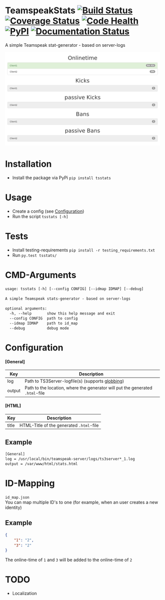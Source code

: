 # TeamspeakStats [![Build Status](https://travis-ci.org/Thor77/TeamspeakStats.svg?branch=master)](https://travis-ci.org/Thor77/TeamspeakStats) [![Coverage Status](https://coveralls.io/repos/Thor77/TeamspeakStats/badge.svg?branch=master&service=github)](https://coveralls.io/github/Thor77/TeamspeakStats?branch=master) [![Code Health](https://landscape.io/github/Thor77/TeamspeakStats/master/landscape.svg?style=flat)](https://landscape.io/github/Thor77/TeamspeakStats/master) [![PyPI](https://img.shields.io/pypi/v/tsstats.svg)](https://pypi.python.org/pypi/tsstats) [![Documentation Status](https://readthedocs.org/projects/teamspeakstats/badge/?version=latest)](http://teamspeakstats.readthedocs.io/en/latest/?badge=latest)
A simple Teamspeak stat-generator - based on server-logs

![screenshot](screenshot.png)

# Installation
- Install the package via PyPi `pip install tsstats`

# Usage
- Create a config (see [Configuration](https://github.com/Thor77/TeamspeakStats#configuration))
- Run the script `tsstats [-h]`

# Tests
- Install testing-requirements `pip install -r testing_requirements.txt`
- Run `py.test tsstats/`

# CMD-Arguments
```
usage: tsstats [-h] [--config CONFIG] [--idmap IDMAP] [--debug]

A simple Teamspeak stats-generator - based on server-logs

optional arguments:
  -h, --help       show this help message and exit
  --config CONFIG  path to config
  --idmap IDMAP    path to id_map
  --debug          debug mode
```

# Configuration

#### [General]
| Key | Description |
|-----|-------------|
| log | Path to TS3Server-logfile(s) (supports [globbing](https://docs.python.org/3/library/glob.html)) |
| output | Path to the location, where the generator will put the generated `.html`-file |

#### [HTML]
| Key | Description |
|-----|-------------|
| title | HTML-Title of the generated `.html`-file


## Example
```
[General]
log = /usr/local/bin/teamspeak-server/logs/ts3server*_1.log
output = /var/www/html/stats.html
```

# ID-Mapping
`id_map.json`  
You can map multiple ID's to one (for example, when an user creates a new identity)
## Example
```json
{
	"1": "2",
	"3": "2"
}
```
The online-time of `1` and `3` will be added to the online-time of `2`

# TODO
- Localization
